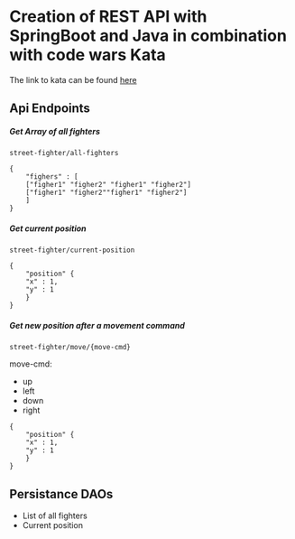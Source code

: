 # Creation of REST API with SpringBoot and Java in combination with code wars Kata

The link to kata can be found [here](https://www.codewars.com/kata/58583922c1d5b415b00000ff/train/java)

## Api Endpoints

##### Get Array of all fighters
`street-fighter/all-fighters`  

```
{
    "fighers" : [
    ["figher1" "figher2" "figher1" "figher2"]
    ["figher1" "figher2""figher1" "figher2"]
    ]
}
```

##### Get current position
`street-fighter/current-position`
```
{
    "position" {
    "x" : 1,
    "y" : 1
    }
}
```

##### Get new position after a movement command
`street-fighter/move/{move-cmd}`

move-cmd:
- up
- left
- down
- right

```
{
    "position" {
    "x" : 1,
    "y" : 1
    }
}
```

## Persistance DAOs
- List of all fighters
- Current position